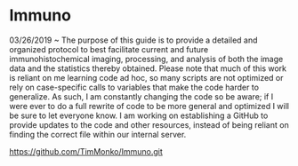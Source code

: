 # Immuno
03/26/2019 ~ The purpose of this guide is to provide a detailed and organized protocol to best facilitate current and future immunohistochemical imaging, processing, and analysis of both the image data and the statistics thereby obtained. Please note that much of this work is reliant on me learning code ad hoc, so many scripts are not optimized or rely on case-specific calls to variables that make the code harder to generalize. As such, I am constantly changing the code so be aware; if I were ever to do a full rewrite of code to be more general and optimized I will be sure to let everyone know. I am working on establishing a GitHub to provide updates to the code and other resources, instead of being reliant on finding the correct file within our internal server. 


https://github.com/TimMonko/Immuno.git

